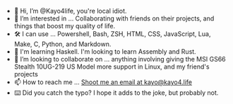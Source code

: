 - 👋 Hi, I’m @Kayo4life, you're local idiot.
- 👀 I’m interested in ... Collaborating with friends on their projects, and things that boost my quality of life.
- 🛠️ I can use ... Powershell, Bash, ZSH, HTML, CSS, JavaScript, Lua, Make, C, Python, and Markdown.
- 🌱 I'm learning Haskell. I'm looking to learn Assembly and Rust.
- 💞️ I’m looking to collaborate on ... anything involving giving the MSI GS66 Stealth 10UG-219 US Model more support in Linux, and my friend's projects
- 📫 How to reach me ... [Shoot me an email at kayo@kayo4.life](mailto:kayo@kayo4.life) 
- ⌨️ Did you catch the typo? I hope it adds to the joke, but probably not.
